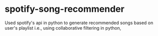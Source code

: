 # spotify-song-recommender
Used spotify's api in python to generate recommended songs based on user's playlist i.e., using collaborative filtering in python,
